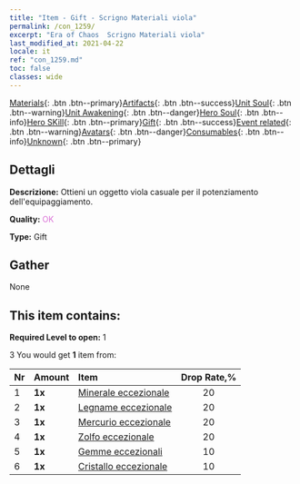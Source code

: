 ```yaml
---
title: "Item - Gift - Scrigno Materiali viola"
permalink: /con_1259/
excerpt: "Era of Chaos  Scrigno Materiali viola"
last_modified_at: 2021-04-22
locale: it
ref: "con_1259.md"
toc: false
classes: wide
---
```

 [Materials](/ItemsIT/){: .btn .btn--primary}[Artifacts](/ItemsIT/Artifacts/){: .btn .btn--success}[Unit Soul](/ItemsIT/UnitSoul/){: .btn .btn--warning}[Unit Awakening](/ItemsIT/UnitAwakening/){: .btn .btn--danger}[Hero Soul](/ItemsIT/HeroSoul/){: .btn .btn--info}[Hero SKill](/ItemsIT/HeroSkill/){: .btn .btn--primary}[Gift](/ItemsIT/Gift/){: .btn .btn--success}[Event related](/ItemsIT/Events/){: .btn .btn--warning}[Avatars](/ItemsIT/Avatars/){: .btn .btn--danger}[Consumables](/ItemsIT/Consumables/){: .btn .btn--info}[Unknown](/ItemsIT/Unknown/){: .btn .btn--primary}

## Dettagli
 **Descrizione:** Ottieni un oggetto viola casuale per il potenziamento dell'equipaggiamento.

 **Quality:** <span style="color: #DA70D6">OK</span>

 **Type:** Gift

## Gather

  None

## This item contains:

 **Required Level to open:** 1

 3 You would get **1** item  from:

  | Nr | Amount |     Item    | Drop Rate,% |
  |:---|:-------|:------------|:---------:|
  | 1 |  **1x** | [Minerale eccezionale](/it/Items/mat_33/) | 20 | 
  | 2 |  **1x** | [Legname eccezionale](/it/Items/mat_34/) | 20 | 
  | 3 |  **1x** | [Mercurio eccezionale](/it/Items/mat_35/) | 20 | 
  | 4 |  **1x** | [Zolfo eccezionale](/it/Items/mat_36/) | 20 | 
  | 5 |  **1x** | [Gemme eccezionali](/it/Items/mat_37/) | 10 | 
  | 6 |  **1x** | [Cristallo eccezionale](/it/Items/mat_38/) | 10 | 
